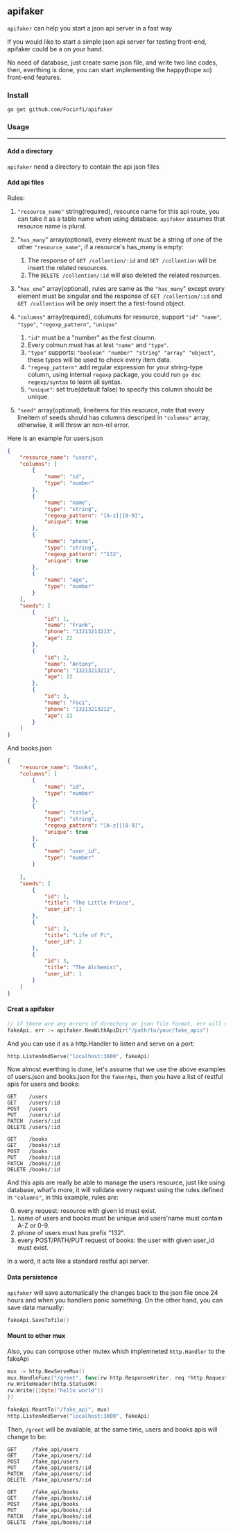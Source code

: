 ## apifaker

`apifaker` can help you start a json api server in a fast way

If you would like to start a simple json api server for testing front-end, apifaker could be a on your hand.

No need of database, just create some json file, and write two line codes, then, everthing is done, you can start implementing the happy(hope so) front-end features.

### Install
`go get github.com/Focinfi/apifaker`

### Usage
----
#### Add a directory

`apifaker` need a directory to contain the api json files

#### Add api files

Rules:

1. `"resource_name"` string(required), resource name for this api route, you can take it as a table name when using database. `apifaker` assumes that resource name is plural.

1. "`has_many`" array(optional), every element must be a string of one of the other `"resource_name"`, if a resource's has_many is empty:
    1. The response of `GET /collention/:id` and `GET /collention` will be insert the related resources.
    2. The `DELETE /collention/:id` will also deleted the related resources.

1. "`has_one`" array(optional), rules are same as the `"has_many`" except every element must be singular and the response of `GET /collention/:id` and `GET /collention` will be only insert the a first-found object.

1. `"columns"` array(required), columuns for resource, support `"id" "name"`, `"type"`, `"regexp_pattern"`, `"unique"`
    1. `"id"` must be a "number" as the first cloumn.
    1. Every colmun must has at lest `"name"` and `"type"`.
    3. `"type"` supports: `"boolean" "number" "string" "array" "object"`, these types will be used to check every item data.
    4. `"regexp_pattern"` add regular expression for your string-type column, using internal `regexp` package, you could run `go doc regexp/syntax` to learn all syntax.
    5. `"unique"`: set true(default false) to specify this column should be unique.

1. `"seed"` array(optional), lineitems for this resource, note that every lineitem of seeds should has columns descriped in `"columns"` array, otherwise, it will throw an non-nil error.

Here is an example for users.json

```json
{
    "resource_name": "users",
    "columns": [
        {
            "name": "id",
            "type": "number"
        },
        {
            "name": "name",
            "type": "string",
            "regexp_pattern": "[A-z]|[0-9]",
            "unique": true
        },
        {
            "name": "phone",
            "type": "string",
            "regexp_pattern": "^132",
            "unique": true
        },
        {
            "name": "age",
            "type": "number"
        }
    ],
    "seeds": [
        {
            "id": 1,
            "name": "Frank",
            "phone": "13213213213",
            "age": 22
        },
        {
            "id": 2,
            "name": "Antony",
            "phone": "13213213211",
            "age": 22
        },
        {
            "id": 3,
            "name": "Foci",
            "phone": "13213213212",
            "age": 22
        }
    ]
}
```

And books.json

```json
{
    "resource_name": "books",
    "columns": [
        {
            "name": "id",
            "type": "number"
        },
        {
            "name": "title",
            "type": "string",
            "regexp_pattern": "[A-z]|[0-9]",
            "unique": true
        },
        {
            "name": "user_id",
            "type": "number"
        }
        
    ],
    "seeds": [
        {
            "id": 1,
            "title": "The Little Prince",
            "user_id": 1
        },
        {
            "id": 2,
            "title": "Life of Pi",
            "user_id": 2
        },
        {
            "id": 3,
            "title": "The Alchemist",
            "user_id": 1
        }
    ]
}
```

#### Creat a apifaker

```go
// if there are any errors of directory or json file format, err will not be nil
fakeApi, err := apifaker.NewWithApiDir("/path/to/your/fake_apis")
```

And you can use it as a http.Handler to listen and serve on a port:

```go
http.ListenAndServe("localhost:3000", fakeApi)
```

Now almost everthing is done, let's assume that we use the above examples of users.json and books.json for the `fakerApi`, then you have a list of restful apis for users and books:

```shell
GET    /users                   
GET    /users/:id               
POST   /users                   
PUT    /users/:id               
PATCH  /users/:id               
DELETE /users/:id

GET    /books                   
GET    /books/:id               
POST   /books                   
PUT    /books/:id               
PATCH  /books/:id               
DELETE /books/:id
```

And this apis are really be able to manage the users resource, just like using database, what's more, it will validate every request using the rules defined in `"columns"`, in this example, rules are:

0. every request: resource with given id must exist.
1. name of users and books must be unique and users'name must contain A-Z or 0-9.
2. phone of users must has prefix "132".
3. every POST/PATH/PUT request of books: the user with given user_id must exist.

In a word, it acts like a standard restful api server.

#### Data persistence

`apifaker` will save automatically the changes back to the json file once 24 hours and when you handlers panic something. On the other hand, you can save data manually:

```go
fakeApi.SaveTofile()
```

#### Mount to other mux

Also, you can compose other mutex which implemneted `http.Handler` to the fakeApi

```go
mux := http.NewServeMux()
mux.HandleFunc("/greet", func(rw http.ResponseWriter, req *http.Request) {
rw.WriteHeader(http.StatusOK)
rw.Write([]byte("hello world"))
})

fakeApi.MountTo("/fake_api", mux)
http.ListenAndServe("localhost:3000", fakeApi)
```

Then, `/greet` will be available, at the same time, users and books apis will change to be: 

```shell
GET     /fake_api/users                   
GET     /fake_api/users/:id               
POST    /fake_api/users                   
PUT     /fake_api/users/:id               
PATCH   /fake_api/users/:id               
DELETE  /fake_api/users/:id

GET     /fake_api/books                   
GET     /fake_api/books/:id               
POST    /fake_api/books                   
PUT     /fake_api/books/:id               
PATCH   /fake_api/books/:id               
DELETE  /fake_api/books/:id
```
